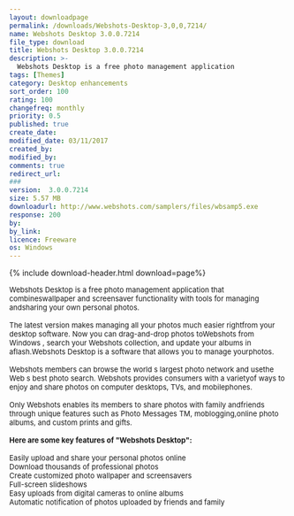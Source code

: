```yaml
---
layout: downloadpage
permalink: /downloads/Webshots-Desktop-3,0,0,7214/
name: Webshots Desktop 3.0.0.7214
file_type: download
title: Webshots Desktop 3.0.0.7214
description: >-
  Webshots Desktop is a free photo management application
tags: [Themes]
category: Desktop enhancements
sort_order: 100
rating: 100
changefreq: monthly
priority: 0.5
published: true
create_date: 
modified_date: 03/11/2017
created_by: 
modified_by: 
comments: true
redirect_url: 
### 
version:  3.0.0.7214
size: 5.57 MB
downloadurl: http://www.webshots.com/samplers/files/wbsamp5.exe
response: 200
by: 
by_link: 
licence: Freeware
os: Windows
---
```


{% include download-header.html download=page%}

<p style="fix-download-text !important">
<p><font size="2"><p>Webshots Desktop is a free photo management application that combineswallpaper and screensaver functionality with tools for managing andsharing your own personal photos.<br />
<br />
The latest version makes managing all your photos much easier rightfrom your desktop software. Now you can drag-and-drop photos toWebshots from Windows , search your Webshots collection, and update your albums in aflash.Webshots Desktop is a software that allows you to manage yourphotos.<br />
<br />
Webshots members can browse the world s largest photo network and usethe Web s best photo search. Webshots provides consumers with a varietyof ways to enjoy and share photos on computer desktops, TVs, and mobilephones. <br />
<br />
Only Webshots enables its members to share photos with family andfriends through unique features such as Photo Messages TM, moblogging,online photo albums, and custom prints and gifts.<br />
<br />
<span><strong>Here are some key features of "Webshots Desktop":</strong></span><br />
<br />
Easily upload and share your personal photos online<br />
Download thousands of professional photos<br />
Create customized photo wallpaper and screensavers<br />
Full-screen slideshows<br />
Easy uploads from digital cameras to online albums <br />
Automatic notification of photos uploaded by friends and family</p></p></p>
